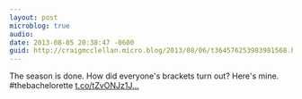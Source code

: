 ```yaml
---
layout: post
microblog: true
audio: 
date: 2013-08-05 20:38:47 -0600
guid: http://craigmcclellan.micro.blog/2013/08/06/t364576253983981568.html
---
```

The season is done. How did everyone's brackets turn out? Here's mine. #thebachelorette [t.co/tZvONJz1J...](https://t.co/tZvONJz1Jn)
